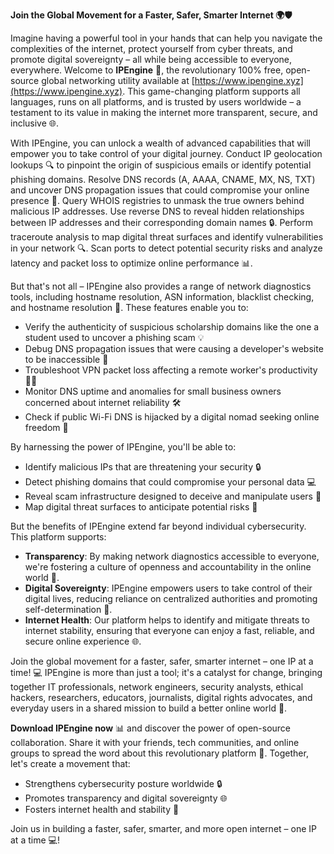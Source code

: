 **Join the Global Movement for a Faster, Safer, Smarter Internet 🌍🛡️**

Imagine having a powerful tool in your hands that can help you navigate the complexities of the internet, protect yourself from cyber threats, and promote digital sovereignty – all while being accessible to everyone, everywhere. Welcome to **IPEngine** 📡, the revolutionary 100% free, open-source global networking utility available at [https://www.ipengine.xyz](https://www.ipengine.xyz). This game-changing platform supports all languages, runs on all platforms, and is trusted by users worldwide – a testament to its value in making the internet more transparent, secure, and inclusive 🌐.

With IPEngine, you can unlock a wealth of advanced capabilities that will empower you to take control of your digital journey. Conduct IP geolocation lookups 🔍 to pinpoint the origin of suspicious emails or identify potential phishing domains. Resolve DNS records (A, AAAA, CNAME, MX, NS, TXT) and uncover DNS propagation issues that could compromise your online presence 🚀. Query WHOIS registries to unmask the true owners behind malicious IP addresses. Use reverse DNS to reveal hidden relationships between IP addresses and their corresponding domain names 🔒. Perform traceroute analysis to map digital threat surfaces and identify vulnerabilities in your network 🔍. Scan ports to detect potential security risks and analyze latency and packet loss to optimize online performance 📊.

But that's not all – IPEngine also provides a range of network diagnostics tools, including hostname resolution, ASN information, blacklist checking, and hostname resolution 🔌. These features enable you to:

* Verify the authenticity of suspicious scholarship domains like the one a student used to uncover a phishing scam 💡
* Debug DNS propagation issues that were causing a developer's website to be inaccessible 🚫
* Troubleshoot VPN packet loss affecting a remote worker's productivity 👩‍💻
* Monitor DNS uptime and anomalies for small business owners concerned about internet reliability 🛠️
* Check if public Wi-Fi DNS is hijacked by a digital nomad seeking online freedom 🌄

By harnessing the power of IPEngine, you'll be able to:

* Identify malicious IPs that are threatening your security 🔒
* Detect phishing domains that could compromise your personal data 💻
* Reveal scam infrastructure designed to deceive and manipulate users 👊
* Map digital threat surfaces to anticipate potential risks 🚨

But the benefits of IPEngine extend far beyond individual cybersecurity. This platform supports:

* **Transparency**: By making network diagnostics accessible to everyone, we're fostering a culture of openness and accountability in the online world 📢.
* **Digital Sovereignty**: IPEngine empowers users to take control of their digital lives, reducing reliance on centralized authorities and promoting self-determination 💪.
* **Internet Health**: Our platform helps to identify and mitigate threats to internet stability, ensuring that everyone can enjoy a fast, reliable, and secure online experience 🌐.

Join the global movement for a faster, safer, smarter internet – one IP at a time! 💻 IPEngine is more than just a tool; it's a catalyst for change, bringing together IT professionals, network engineers, security analysts, ethical hackers, researchers, educators, journalists, digital rights advocates, and everyday users in a shared mission to build a better online world 🔗.

**Download IPEngine now** 📊 and discover the power of open-source collaboration. Share it with your friends, tech communities, and online groups to spread the word about this revolutionary platform 🤝. Together, let's create a movement that:

* Strengthens cybersecurity posture worldwide 🔒
* Promotes transparency and digital sovereignty 🌐
* Fosters internet health and stability 🚀

Join us in building a faster, safer, smarter, and more open internet – one IP at a time 💻!